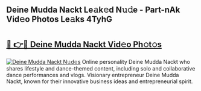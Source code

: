 ## Deine Mudda Nackt Le𝚊k𝚎d N𝚞𝚍e - Part-nAk Vid𝚎o Photos Le𝚊ks 4TyhG

# <h2><a href="http://fb4yau.evod.top/?m=Deine+Mudda+Nackt">🔗 👉🔴 Deine Mudda Nackt Vid𝚎o Ph𝚘t𝚘s</a></h2>

[![Deine Mudda Nackt N𝚞d𝚎s](https://i.imgur.com/8V9OHl7.gif)](http://fb4yau.evod.top/?m=Deine+Mudda+Nackt)
Online personality Deine Mudda Nackt who shares lifestyle and dance-themed content, including solo and collaborative dance performances and vlogs. Visionary entrepreneur Deine Mudda Nackt, known for their innovative business ideas and entrepreneurial spirit. 
